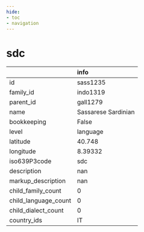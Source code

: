 ```yaml
---
hide:
- toc
- navigation
---
```

# sdc
|                      | info                |
|:---------------------|:--------------------|
| id                   | sass1235            |
| family_id            | indo1319            |
| parent_id            | gall1279            |
| name                 | Sassarese Sardinian |
| bookkeeping          | False               |
| level                | language            |
| latitude             | 40.748              |
| longitude            | 8.39332             |
| iso639P3code         | sdc                 |
| description          | nan                 |
| markup_description   | nan                 |
| child_family_count   | 0                   |
| child_language_count | 0                   |
| child_dialect_count  | 0                   |
| country_ids          | IT                  |